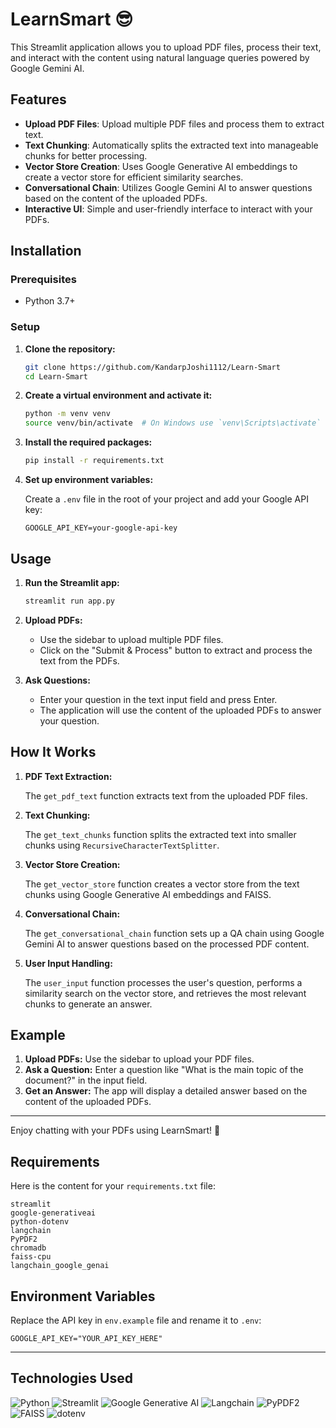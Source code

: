 # LearnSmart 😎

This Streamlit application allows you to upload PDF files, process their text, and interact with the content using natural language queries powered by Google Gemini AI.

## Features

- **Upload PDF Files**: Upload multiple PDF files and process them to extract text.
- **Text Chunking**: Automatically splits the extracted text into manageable chunks for better processing.
- **Vector Store Creation**: Uses Google Generative AI embeddings to create a vector store for efficient similarity searches.
- **Conversational Chain**: Utilizes Google Gemini AI to answer questions based on the content of the uploaded PDFs.
- **Interactive UI**: Simple and user-friendly interface to interact with your PDFs.

## Installation

### Prerequisites

- Python 3.7+

### Setup

1. **Clone the repository:**

   ```bash
   git clone https://github.com/KandarpJoshi1112/Learn-Smart
   cd Learn-Smart
   ```

2. **Create a virtual environment and activate it:**

   ```bash
   python -m venv venv
   source venv/bin/activate  # On Windows use `venv\Scripts\activate`
   ```

3. **Install the required packages:**

   ```bash
   pip install -r requirements.txt
   ```

4. **Set up environment variables:**

   Create a `.env` file in the root of your project and add your Google API key:

   ```env
   GOOGLE_API_KEY=your-google-api-key
   ```

## Usage

1. **Run the Streamlit app:**

   ```bash
   streamlit run app.py
   ```

2. **Upload PDFs:**

   - Use the sidebar to upload multiple PDF files.
   - Click on the "Submit & Process" button to extract and process the text from the PDFs.

3. **Ask Questions:**

   - Enter your question in the text input field and press Enter.
   - The application will use the content of the uploaded PDFs to answer your question.

## How It Works

1. **PDF Text Extraction:**

   The `get_pdf_text` function extracts text from the uploaded PDF files.

2. **Text Chunking:**

   The `get_text_chunks` function splits the extracted text into smaller chunks using `RecursiveCharacterTextSplitter`.

3. **Vector Store Creation:**

   The `get_vector_store` function creates a vector store from the text chunks using Google Generative AI embeddings and FAISS.

4. **Conversational Chain:**

   The `get_conversational_chain` function sets up a QA chain using Google Gemini AI to answer questions based on the processed PDF content.

5. **User Input Handling:**

   The `user_input` function processes the user's question, performs a similarity search on the vector store, and retrieves the most relevant chunks to generate an answer.

## Example

1. **Upload PDFs:** Use the sidebar to upload your PDF files.
2. **Ask a Question:** Enter a question like "What is the main topic of the document?" in the input field.
3. **Get an Answer:** The app will display a detailed answer based on the content of the uploaded PDFs.

---

Enjoy chatting with your PDFs using LearnSmart! 🚀

## Requirements

Here is the content for your `requirements.txt` file:

```text
streamlit
google-generativeai
python-dotenv
langchain
PyPDF2
chromadb
faiss-cpu
langchain_google_genai
```

## Environment Variables

Replace the API key in  `env.example` file and rename it to `.env`:

```env
GOOGLE_API_KEY="YOUR_API_KEY_HERE"
```

---

## Technologies Used

![Python](https://img.shields.io/badge/Python-3776AB?style=for-the-badge&logo=python&logoColor=white)
![Streamlit](https://img.shields.io/badge/Streamlit-FF4B4B?style=for-the-badge&logo=streamlit&logoColor=white)
![Google Generative AI](https://img.shields.io/badge/Google%20Generative%20AI-4285F4?style=for-the-badge&logo=google&logoColor=white)
![Langchain](https://img.shields.io/badge/Langchain-0E76A8?style=for-the-badge&logo=langchain&logoColor=white)
![PyPDF2](https://img.shields.io/badge/PyPDF2-3776AB?style=for-the-badge&logo=python&logoColor=white)
![FAISS](https://img.shields.io/badge/FAISS-0E76A8?style=for-the-badge&logo=faiss&logoColor=white)
![dotenv](https://img.shields.io/badge/dotenv-ECD53F?style=for-the-badge&logo=dotenv&logoColor=black)
